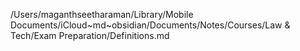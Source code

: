 /Users/maganthseetharaman/Library/Mobile Documents/iCloud~md~obsidian/Documents/Notes/Courses/Law & Tech/Exam Preparation/Definitions.md